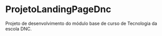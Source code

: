 # ProjetoLandingPageDnc
Projeto de desenvolvimento do módulo base de curso de Tecnologia da escola DNC.
